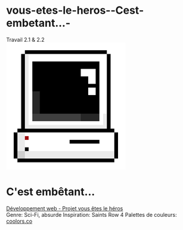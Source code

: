 # vous-etes-le-heros--Cest-embetant...-
Travail 2.1 &amp; 2.2 <br />
<img src="assets/pc.png"/><br />
# C'est embêtant...<br />
[Développement web - Projet vous êtes le héros](index.html)<br />
Genre: Sci-Fi, absurde
Inspiration: Saints Row 4
Palettes de couleurs: [coolors.co](https://coolors.co/27187e-100b00-c7d6d5-ecebf3-7768ae)

